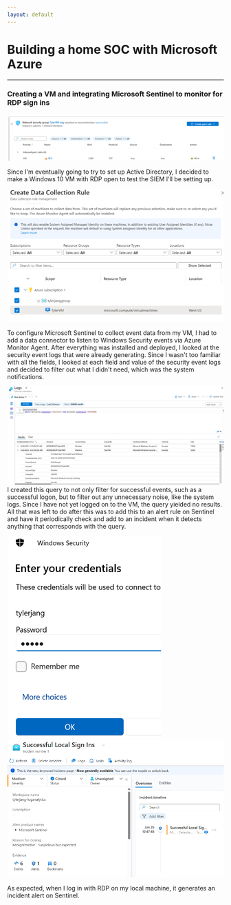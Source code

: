 ```yaml
---
layout: default
---
```


# Building a home SOC with Microsoft Azure

* * * 

### Creating a VM and integrating Microsoft Sentinel to monitor for RDP sign ins
![new VM with RDP](../images/new-vm-with-rdp)

Since I'm eventually going to try to set up Active Directory, I decided to make a Windows 10 VM with RDP open to test the SIEM I'll be setting up.

![setting up Azure Monitor Agent](../images/add-collection-rule)

To configure Microsoft Sentinel to collect event data from my VM, I had to add a data connector to listen to Windows Security events via Azure Monitor Agent. After everything was installed and deployed, I looked at the security event logs that were already generating. Since I wasn't too familiar with all the fields, I looked at each field and value of the security event logs and decided to filter out what I didn't need, which was the system notifications. 

![query](../images/log-query)
I created this query to not only filter for successful events, such as a successful logon, but to filter out any unnecessary noise, like the system logs. Since I have not yet logged on to the VM, the query yielded no results. All that was left to do after this was to add this to an alert rule on Sentinel and have it periodically check and add to an incident when it detects anything that corresponds with the query. 

![query](../images/rdp-logon) ![query](../images/sentinel-alert)

As expected, when I log in with RDP on my local machine, it generates an incident alert on Sentinel. 
